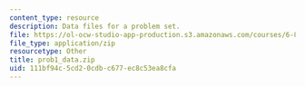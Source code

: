 ```yaml
---
content_type: resource
description: Data files for a problem set.
file: https://ol-ocw-studio-app-production.s3.amazonaws.com/courses/6-867-machine-learning-fall-2006/111bf94c5cd20cdbc677ec8c53ea8cfa_prob1_data.zip
file_type: application/zip
resourcetype: Other
title: prob1_data.zip
uid: 111bf94c-5cd2-0cdb-c677-ec8c53ea8cfa
---
```

